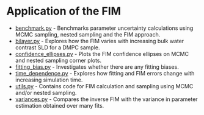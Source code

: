 # Application of the FIM
* [benchmark.py](/information/benchmark.py) - Benchmarks parameter uncertainty calculations using MCMC sampling, nested sampling and the FIM approach.
* [bilayer.py](/information/bilayer.py) - Explores how the FIM varies with increasing bulk water contrast SLD for a DMPC sample.
* [confidence_ellipses.py](/information/confidence_ellipses.py) - Plots the FIM confidence ellipses on MCMC and nested sampling corner plots.
* [fitting_bias.py](/information/[fitting_bias.py].py) - Investigates whether there are any fitting biases.
* [time_dependence.py](/information/time_dependence.py) - Explores how fitting and FIM errors change with increasing simulation time.
* [utils.py](/information/utils.py) - Contains code for FIM calculation and sampling using MCMC and/or nested sampling.
* [variances.py](/information/variances.py) - Compares the inverse FIM with the variance in parameter estimation obtained over many fits.
